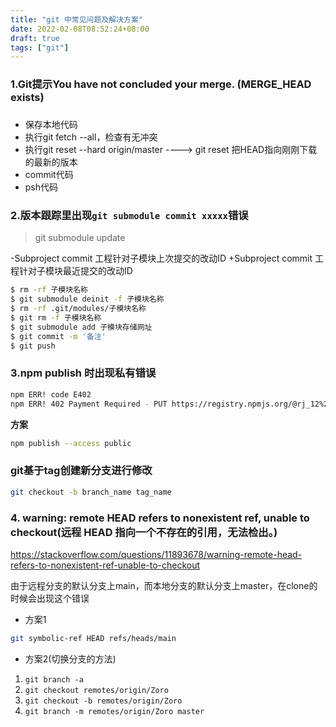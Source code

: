 ```yaml
---
title: "git 中常见问题及解决方案"
date: 2022-02-08T08:52:24+08:00
draft: true
tags: ["git"]
---
```




### 1.Git提示You have not concluded your merge. (MERGE_HEAD exists) 

### 

- 保存本地代码
- 执行git fetch --all，检查有无冲突
- 执行git reset --hard origin/master ----> git reset 把HEAD指向刚刚下载的最新的版本
- commit代码
- psh代码





### 2.版本跟踪里出现`git submodule commit xxxxx`错误



> git submodule update


-Subproject commit 工程针对子模块上次提交的改动ID
+Subproject commit 工程针对子模块最近提交的改动ID

```bash
$ rm -rf 子模块名称
$ git submodule deinit -f 子模块名称
$ rm -rf .git/modules/子模块名称
$ git rm -f 子模块名称
$ git submodule add 子模块存储网址
$ git commit -m '备注'
$ git push
```


### 3.npm publish 时出现私有错误

```bash
npm ERR! code E402
npm ERR! 402 Payment Required - PUT https://registry.npmjs.org/@rj_12%2fvue2 - You must sign up for private packages
```

**方案**
```bash
npm publish --access public
```

### git基于tag创建新分支进行修改

```bash
git checkout -b branch_name tag_name
```





### 4. warning: remote HEAD refers to nonexistent ref, unable to checkout(远程 HEAD 指向一个不存在的引用，无法检出。)

https://stackoverflow.com/questions/11893678/warning-remote-head-refers-to-nonexistent-ref-unable-to-checkout

由于远程分支的默认分支上main，而本地分支的默认分支上master，在clone的时候会出现这个错误



- 方案1

```bash
git symbolic-ref HEAD refs/heads/main
```

-  方案2(切换分支的方法)

1. `git branch -a `
2. `git checkout remotes/origin/Zoro`
3. `git checkout -b remotes/origin/Zoro`
4. `git branch -m remotes/origin/Zoro master`
